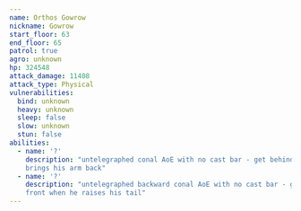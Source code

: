 ```yaml
---
name: Orthos Gowrow
nickname: Gowrow
start_floor: 63
end_floor: 65
patrol: true
agro: unknown
hp: 324548
attack_damage: 11408
attack_type: Physical
vulnerabilities:
  bind: unknown
  heavy: unknown
  sleep: false
  slow: unknown
  stun: false
abilities:
  - name: '?'
    description: "untelegraphed conal AoE with no cast bar - get behind when he
    brings his arm back"
  - name: '?'
    description: "untelegraphed backward conal AoE with no cast bar - get in
    front when he raises his tail"
---
```

